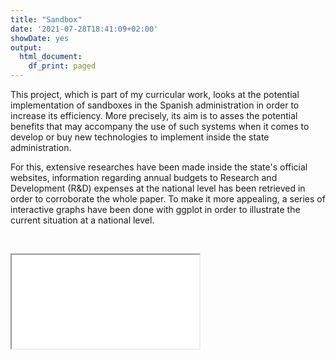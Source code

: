 ```yaml
---
title: "Sandbox"
date: '2021-07-28T18:41:09+02:00'
showDate: yes
output:
  html_document:
    df_print: paged
---
```

This project, which is part of my curricular work, looks at the potential implementation of sandboxes in the Spanish administration in order to increase its efficiency. More precisely, its aim is to asses the potential benefits that may accompany the use of such systems when it comes to develop or buy new technologies to implement inside the state administration.

For this, extensive researches have been made inside the state's official websites, information regarding annual budgets to Research and Development (R&D) expenses at the national level has been retrieved in order to corroborate the whole paper. To make it more appealing, a series of interactive graphs have been done with ggplot in order to illustrate the current situation at a national level.

<p>&nbsp;</p>
<iframe src="/GAV.html" scrolling=no onload="window.frames[0].document.body.style.backgroundColor='#fff8f0'"></iframe>
<p>&nbsp;</p>

